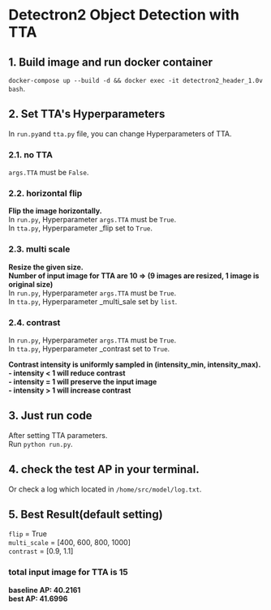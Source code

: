# Detectron2 Object Detection with TTA
## 1. Build image and run docker container
`docker-compose up --build -d && docker exec -it detectron2_header_1.0v bash`.

## 2. Set TTA's Hyperparameters
In `run.py`and `tta.py` file, you can change Hyperparameters of TTA.
### 2.1. no TTA
`args.TTA` must be `False`.
### 2.2. horizontal flip
**Flip the image horizontally.**<br>
In `run.py`, Hyperparameter `args.TTA` must be `True`. <br>
In `tta.py`, Hyperparameter _flip set to `True`.

### 2.3. multi scale
**Resize the given size.<br>
Number of input image for TTA are 10 => (9 images are resized, 1 image is original size)**<br>
In `run.py`, Hyperparameter `args.TTA` must be `True`. <br>
In `tta.py`, Hyperparameter _multi_sale set by `list`.

### 2.4. contrast
In `run.py`, Hyperparameter `args.TTA` must be `True`. <br>
In `tta.py`, Hyperparameter _contrast set to `True`.

**Contrast intensity is uniformly sampled in (intensity_min, intensity_max).<br>
    - intensity < 1 will reduce contrast <br>
    - intensity = 1 will preserve the input image <br>
    - intensity > 1 will increase contrast**<br>

## 3. Just run code
After setting TTA parameters. <br>
Run `python run.py`.

## 4. check the test AP in your terminal.
Or check a log which located in `/home/src/model/log.txt`.

## 5. Best Result(default setting)
`flip` = True <br>
`multi_scale` = [400, 600, 800, 1000] <br>
`contrast` = [0.9, 1.1]<br>
### total input image for TTA is 15
**baseline AP: 40.2161**<br>
**best AP: 41.6996**

